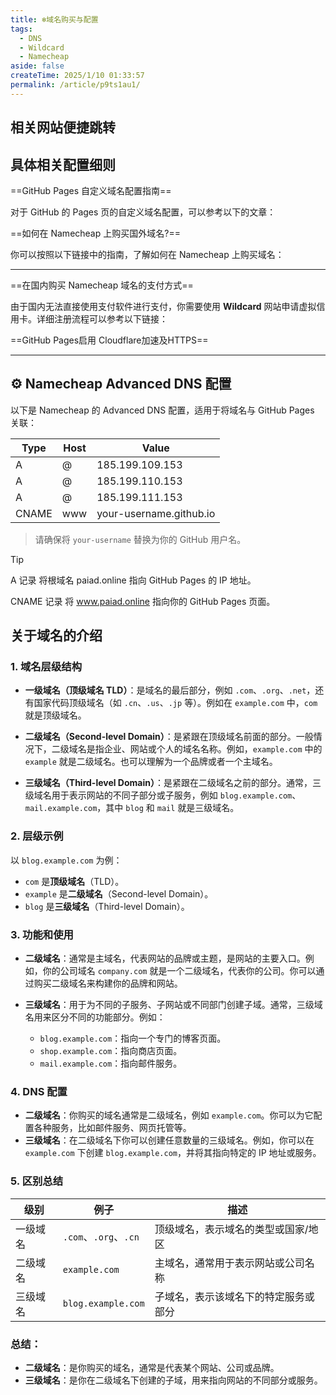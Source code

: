 ```yaml
---
title: ❄️域名购买与配置
tags:
  - DNS
  - Wildcard
  - Namecheap
aside: false
createTime: 2025/1/10 01:33:57
permalink: /article/p9ts1au1/
---
```

## 相关网站便捷跳转
<CardGrid>
  <LinkCard title="Cloudflare" href="https://www.cloudflare.com/zh-cn"></LinkCard>
</CardGrid>

<CardGrid>
  <LinkCard title="Namecheap" href="https://www.namecheap.com"></LinkCard>
</CardGrid>

## 具体相关配置细则
==GitHub Pages 自定义域名配置指南==

对于 GitHub 的 Pages 页的自定义域名配置，可以参考以下的文章：
<CardGrid>
<LinkCard title="🌈 GitHub Pages 自定义域名配置指南" href="https://blog.csdn.net/qq_34902437/article/details/140298754"></LinkCard>
</CardGrid>


==如何在 Namecheap 上购买国外域名?==

你可以按照以下链接中的指南，了解如何在 Namecheap 上购买域名：

<CardGrid>
  <LinkCard title="🌈 如何在 Namecheap 上购买国外域名?" href="https://blog.csdn.net/qq_21955513/article/details/136906944"></LinkCard>
</CardGrid>

---


==在国内购买 Namecheap 域名的支付方式==

由于国内无法直接使用支付软件进行支付，你需要使用 **Wildcard** 网站申请虚拟信用卡。详细注册流程可以参考以下链接：

<CardGrid>
  <LinkCard title="🌈 虚拟信用卡 WildCard 官方详细注册流程" href="https://www.laodengai.com/register-wildcard"></LinkCard>
</CardGrid>

==GitHub Pages启用 Cloudflare加速及HTTPS==

<CardGrid>
  <LinkCard title="🌈 GitHub Pages启用 Cloudflare加速及HTTPS" href="https://siriusq.top/github-pages-%E5%90%AF%E7%94%A8-cloudflare-%E5%8A%A0%E9%80%9F%E5%8F%8A-https.html"></LinkCard>
</CardGrid>

---

## ⚙️ Namecheap Advanced DNS 配置
以下是 Namecheap 的 Advanced DNS 配置，适用于将域名与 GitHub Pages 关联：

| **Type**  | **Host** | **Value**             |
|-----------|----------|-----------------------|
| A         | @        | 185.199.109.153       |
| A         | @        | 185.199.110.153       |
| A         | @        | 185.199.111.153       |
| CNAME     | www      | your-username.github.io |

> 请确保将 `your-username` 替换为你的 GitHub 用户名。

>[!tip]
> A 记录 将根域名 paiad.online 指向 GitHub Pages 的 IP 地址。
> 
>CNAME 记录 将 www.paiad.online 指向你的 GitHub Pages 页面。

## 关于域名的介绍

### 1. **域名层级结构**
- **一级域名（顶级域名 TLD）**：是域名的最后部分，例如 `.com`、`.org`、`.net`，还有国家代码顶级域名（如 `.cn`、`.us`、`.jp` 等）。例如在 `example.com` 中，`com` 就是顶级域名。

- **二级域名（Second-level Domain）**：是紧跟在顶级域名前面的部分。一般情况下，二级域名是指企业、网站或个人的域名名称。例如，`example.com` 中的 `example` 就是二级域名。也可以理解为一个品牌或者一个主域名。

- **三级域名（Third-level Domain）**：是紧跟在二级域名之前的部分。通常，三级域名用于表示网站的不同子部分或子服务，例如 `blog.example.com`、`mail.example.com`，其中 `blog` 和 `mail` 就是三级域名。

### 2. **层级示例**
以 `blog.example.com` 为例：
- `com` 是**顶级域名**（TLD）。
- `example` 是**二级域名**（Second-level Domain）。
- `blog` 是**三级域名**（Third-level Domain）。

### 3. **功能和使用**
- **二级域名**：通常是主域名，代表网站的品牌或主题，是网站的主要入口。例如，你的公司域名 `company.com` 就是一个二级域名，代表你的公司。你可以通过购买二级域名来构建你的品牌和网站。

- **三级域名**：用于为不同的子服务、子网站或不同部门创建子域。通常，三级域名用来区分不同的功能部分。例如：
    - `blog.example.com`：指向一个专门的博客页面。
    - `shop.example.com`：指向商店页面。
    - `mail.example.com`：指向邮件服务。

### 4. **DNS 配置**
- **二级域名**：你购买的域名通常是二级域名，例如 `example.com`。你可以为它配置各种服务，比如邮件服务、网页托管等。
- **三级域名**：在二级域名下你可以创建任意数量的三级域名。例如，你可以在 `example.com` 下创建 `blog.example.com`，并将其指向特定的 IP 地址或服务。

### 5. **区别总结**
| 级别 | 例子                  | 描述                                      |
|------|-----------------------|-------------------------------------------|
| 一级域名 | `.com`、`.org`、`.cn` | 顶级域名，表示域名的类型或国家/地区 |
| 二级域名 | `example.com`         | 主域名，通常用于表示网站或公司名称    |
| 三级域名 | `blog.example.com`    | 子域名，表示该域名下的特定服务或部分 |

### 总结：
- **二级域名**：是你购买的域名，通常是代表某个网站、公司或品牌。
- **三级域名**：是你在二级域名下创建的子域，用来指向网站的不同部分或服务。